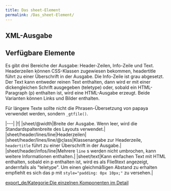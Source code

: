 ```yaml
---
title: Das sheet-Element
permalink: /Das_sheet-Element/
---
```


XML-Ausgabe
-----------

Verfügbare Elemente
-------------------

Es gibt drei Bereiche der Ausgabe: Header-Zeilen, Info-Zeile und Text. Headerzeilen können CSS-Klassen zugewiesen bekommen, headertitle führt zu einer Überschrift in der Ausgabe. Die Info-Zeile ist grau abgesetzt. Der Text kann entweder reinen Text enthalten, dann wird er mit einer dickengleichen Schrift ausgegeben (teletype) oder, sobald ein HTML-Paragraph (p) enthalten ist, wird eine HTML-Ausgabe erzeugt. Beide Varianten können Links und Bilder enthalten.

Für längere Texte sollte nicht die Phrasen-Übersetzung von papaya verwendet werden, sondern `_gtfile()`.

|---|
|!|
|sheet/@width|Breite der Ausgabe. Wenn leer, wird die Standardspaltenbreite des Layouts verwendet.|
|sheet/header/lines/line|Headerzeilen|
|sheet/header/lines/line/@class|Klassenangabe zur Headerzeile, `headertitle` führt zu einer Überschrift in der Ausgabe.|
|sheet/header/infos/line|Mehrere `line` s werden nicht umbrochen, kann weitere Informationen enthalten.|
|sheet/text|Kann einfachen Text mit HTML enthalten, sobald ein p enthalten ist, wird es als Fließtext angezeigt, andernfalls als "teletype". Um einen gleichmäßigen Abstand zu erhalten empfiehlt es sich das p mit `style="padding: 0px 10px;"` zu versehen.|

[export_de/Kategorie:Die einzelnen Komponenten im Detail](export_de/Kategorie:Die_einzelnen_Komponenten_im_Detail )